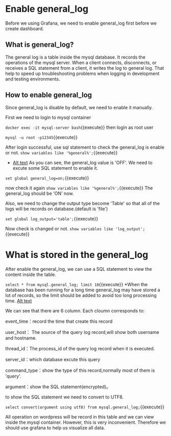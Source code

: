 # Enable general_log

Before we using Grafana, we need to enable general_log first before we create dashboard.

## What is general_log?
The general log is a table inside the mysql database. It records the operations of the mysql server. When a client connects, disconnects, or receives a SQL statement from a client, it writes the log to general log. That help to speed up troubleshooting problems when logging in development and testing environments.

## How to enable general_log
Since general_log is disable by default, we need to enable it manually.

First we need to login to mysql container

`docker exec -it mysql-server bash`{{execute}}
then login as root user

`mysql -u root -p12345`{{execute}}

After login successful, use sql statement to check the general_log is enable or not.
`show variables like '%general%';`{{execute}}
- [Alt text](https://raw.githubusercontent.com/KuroP1/katacoda-scenarios/main/Grafana/images/step%202-1.PNG "a title")
As you can see, the general_log value is 'OFF'. We need to excute some SQL statement to enable it.

`set global general_log=on;`{{execute}}

now check it again
`show variables like '%general%';`{{execute}}
The general_log should be 'ON' now.

Also, we need to change the output type become 'Table' so that all of the logs will be records on database.(default is 'file')

`set global log_output='table';`{{execute}}

Now check is changed or not.
`show variables like 'log_output';`{{execute}}

# What is stored in the general_log
After enable the general_log, we can use a SQL statement to view the content inside the table.

`select * from mysql.general_log; limit 10`{{execute}}
*When the database has been running for a long time general_log may have stored a lot of records, so the limit should be added to avoid too long processing time.
[Alt text](https://raw.githubusercontent.com/KuroP1/katacoda-scenarios/main/grafana/images/step2-2.PNG "a title")

We can see that there are 6 column. Each cloumn corresponds to:

event_time：record the time that create this record

user_host： The source of the query log record,will show both username and hostname.

thread_id：The process_id of the query log record when it is executed.

server_id：which database excute this query

command_type：show the type of this record,normally most of them is 'query'.

argument：show the SQL statement(encrypted)。

to show the SQL statement we need to convert to UTF8.

`select convert(argument using utf8) from mysql.general_log;`{{execute}}

All operation on wordpress will be record in this table and we can view inside the mysql container. However, this is very inconvenient. Therefore we should use grafana to help us visualize all data.


